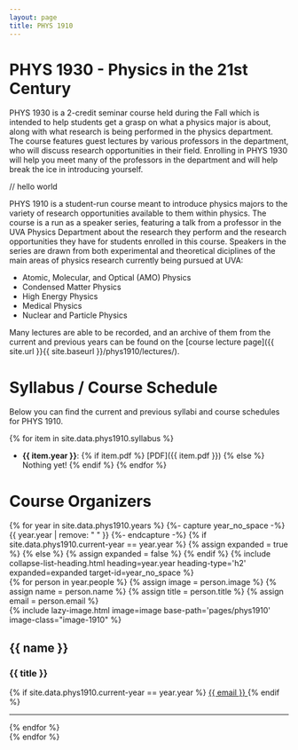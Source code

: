 ```yaml
---
layout: page
title: PHYS 1910
---
```


# PHYS 1930 - Physics in the 21st Century

PHYS 1930 is a 2-credit seminar course held during the Fall which is intended to help students get a grasp on what a physics major is about, along with what research is being performed in the physics department. The course features guest lectures by various professors in the department, who will discuss research opportunities in their field. Enrolling in PHYS 1930 will help you meet many of the professors in the department and will help break the ice in introducing yourself.

// hello world

PHYS 1910 is a student-run course meant to introduce physics majors to the variety of research opportunities available to them within physics. The course is a run as a speaker series, featuring a talk from a professor in the UVA Physics Department about the research they perform and the research opportunities they have for students enrolled in this course. Speakers in the series are drawn from both experimental and theoretical diciplines of the main areas of physics research currently being pursued at UVA:
- Atomic, Molecular, and Optical (AMO) Physics
- Condensed Matter Physics
- High Energy Physics
- Medical Physics
- Nuclear and Particle Physics

Many lectures are able to be recorded, and an archive of them from the current and previous years can be found on the [course lecture page]({{ site.url }}{{ site.baseurl }}/phys1910/lectures/).

# Syllabus / Course Schedule

Below you can find the current and previous syllabi and course schedules for PHYS 1910.

{% for item in site.data.phys1910.syllabus %}
- **{{ item.year }}**: {% if item.pdf %} [PDF]({{ item.pdf }}) {% else %} Nothing yet! {% endif %}
{% endfor %}

# Course Organizers

<div class="years-1910" id="1910-years">
    {% for year in site.data.phys1910.years %}
    {%- capture year_no_space -%}
        {{ year.year | remove: " " }}
    {%- endcapture -%}
    {% if site.data.phys1910.current-year == year.year %}
        {% assign expanded = true %}
    {% else %}
        {% assign expanded = false %}
    {% endif %}
    {% include collapse-list-heading.html 
       heading=year.year
       heading-type='h2'
       expanded=expanded
       target-id=year_no_space
    %}
    <div class="info-container-1910 collapse {% if site.data.phys1910.current-year == year.year %} show {% endif %}" id="{{ year_no_space }}" aria-labelledby="{{ year_no_space }}" data-parent="#1910-years">
        {% for person in year.people %}
            {% assign image = person.image %}
            {% assign name = person.name %}
            {% assign title = person.title %}
            {% assign email = person.email %}
            <div class="image-item-1910">
                {% include lazy-image.html
                    image=image
                    base-path='pages/phys1910'
                    image-class="image-1910"
                %}
                <h2 class="image-name-1910"> {{ name }} </h2>
                <h3 class="image-title-1910"> {{ title }} </h3>
                {% if site.data.phys1910.current-year == year.year %}
                <a href="mailto:{{ email }}"> {{ email }} </a>
                {% endif %}
                <hr class="image-separator-1910">
            </div>
        {% endfor %}
    </div>
    {% endfor %}
</div>
